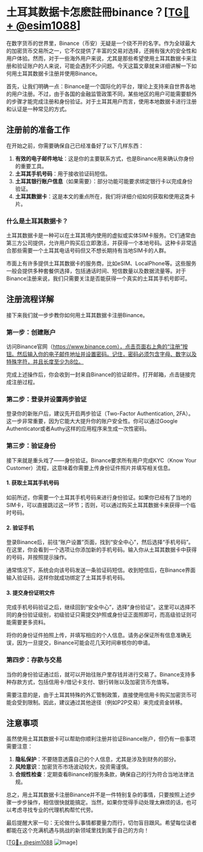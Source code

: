 # 土耳其数据卡怎麽註冊binance？[[TG💪+ @esim1088](https://t.me/s/esim1088)]

在数字货币的世界里，Binance（币安）无疑是一个绕不开的名字。作为全球最大的加密货币交易所之一，它不仅提供了丰富的交易对选择，还拥有强大的安全性和用户体验。然而，对于一些海外用户来说，尤其是那些希望使用土耳其数据卡来注册和验证账户的人来说，可能会遇到不少问题。今天这篇文章就来详细讲解一下如何用土耳其数据卡注册并使用Binance。

首先，让我们明确一点：Binance是一个国际化的平台，理论上支持来自世界各地的用户注册。不过，由于各国的金融监管政策不同，某些地区的用户可能需要额外的步骤才能完成注册和身份验证。对于土耳其用户而言，使用本地数据卡进行注册和认证是一种常见的方式。

## 注册前的准备工作

在开始之前，你需要确保自己已经准备好了以下几样东西：

1. **有效的电子邮件地址**：这是你的主要联系方式，也是Binance用来确认你身份的重要工具。
2. **土耳其手机号码**：用于接收验证码短信。
3. **土耳其银行账户信息**（如果需要）：部分功能可能要求绑定银行卡以完成身份验证。
4. **土耳其数据卡**：这是本文的重点所在，我们将详细介绍如何获取和使用这类卡片。

### 什么是土耳其数据卡？

土耳其数据卡是一种可以在土耳其境内使用的虚拟或实体SIM卡服务。它们通常由第三方公司提供，允许用户购买后立即激活，并获得一个本地号码。这种卡非常适合那些需要一个土耳其电话号码但又不想长期持有当地SIM卡的人群。

市面上有许多提供土耳其数据卡的服务商，比如eSIM、LocalPhone等。这些服务一般会提供多种套餐供选择，包括通话时间、短信数量以及数据流量等。对于Binance注册来说，我们只需要关注是否能获得一个真实的土耳其手机号即可。

## 注册流程详解

接下来我们就一步步教你如何用土耳其数据卡注册Binance。

### 第一步：创建账户

访问Binance官网（https://www.binance.com），点击页面右上角的“注册”按钮。然后输入你的电子邮件地址并设置密码。记住，密码必须包含字母、数字以及特殊字符，并且长度至少为8位。

完成上述操作后，你会收到一封来自Binance的验证邮件。打开邮箱，点击链接完成注册过程。

### 第二步：登录并设置两步验证

登录你的新账户后，建议先开启两步验证（Two-Factor Authentication, 2FA）。这一步非常重要，因为它能大大提升你的账户安全性。你可以通过Google Authenticator或者Authy这样的应用程序来生成一次性密码。

### 第三步：验证身份

接下来就是重头戏了——身份验证。Binance要求所有用户完成KYC（Know Your Customer）流程，这意味着你需要上传身份证件照片并填写相关信息。

#### 1. 获取土耳其手机号码

如前所述，你需要一个土耳其手机号码来进行身份验证。如果你已经有了当地的SIM卡，可以直接跳过这一环节；否则，可以通过购买土耳其数据卡来获得一个临时号码。

#### 2. 验证手机

登录Binance后，前往“账户设置”页面，找到“安全中心”，然后选择“手机号码”。在这里，你会看到一个选项让你添加新的手机号码。输入你从土耳其数据卡中获得的号码，并按照提示操作。

通常情况下，系统会向该号码发送一条验证码短信。收到短信后，在Binance界面输入验证码，这样你就成功绑定了土耳其手机号码。

#### 3. 提交身份证明文件

完成手机号码验证之后，继续回到“安全中心”，选择“身份验证”。这里可以选择不同的身份验证级别，初级验证只需提交护照或身份证正面照即可，而高级验证则可能需要更多资料。

将你的身份证件拍照上传，并填写相应的个人信息。请务必保证所有信息准确无误，因为一旦提交，Binance可能会花几天时间审核你的申请。

### 第四步：存款与交易

当你的身份验证通过后，就可以开始往账户里存钱并进行交易了。Binance支持多种存款方式，包括信用卡/借记卡支付、银行转账以及加密货币充值等。

需要注意的是，由于土耳其特殊的外汇管制政策，直接使用信用卡购买加密货币可能会受到限制。因此，建议通过其他途径（例如P2P交易）来完成资金转移。

## 注意事项

虽然使用土耳其数据卡可以帮助你顺利注册并验证Binance账户，但仍有一些事项需要注意：

1. **隐私保护**：不要随意透露自己的个人信息，尤其是涉及到财务的部分。
2. **风险意识**：加密货币市场波动较大，投资需谨慎。
3. **合规性检查**：定期查看Binance的服务条款，确保自己的行为符合当地法律法规。

总之，用土耳其数据卡注册Binance并不是一件特别复杂的事情，只要按照上述步骤一步步操作，相信很快就能搞定。当然，如果你觉得手动处理太麻烦的话，也可以考虑寻找专业的代理机构帮忙代劳。

最后提醒大家一句：无论做什么事情都要量力而行，切勿盲目跟风。希望每位读者都能在这个充满机遇与挑战的新领域里找到属于自己的方向！

[[TG💪+ @esim1088](https://t.me/s/esim1088) ![Image](https://i.postimg.cc/4NQfJmqS/Snipaste-2025-05-13-00-14-12.png)]